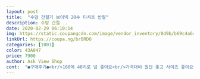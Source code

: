 ```yaml
---
layout: post 
title:  "수맘 간절기 브이넥 20수 티셔츠 반팔" 
description: 수맘 간절 ..
date: 2020-02-29 06:10:14 
img: https://static.coupangcdn.com/image/vendor_inventory/0d9b/b69c4a6485c97ff7cd4e0d514be1140237d34b838e55d99095bc15e87e6f.jpg 
linkUrl: https://coupa.ng/brBRDO 
categories: [1001] 
color: 43A047 
price: 7900 
author: Ask View Shop 
cont:  "●구매후기●<br/>160에 48키로 넘 좋아요<br/>가격대비 원단 좋고 사이즈 좋아요<br/>감사합니다<br/>꼭사세용♡<br/>남편 반팔 런닝 입고 있는 것 같이 편한데 천이 늘어져 크고 옷 테는 안나네요ㅜㅜ<br/>저 그레이도 주문해서 입고 있어요<br/>적당히  빡시함  다른색도 살께요<br/>집에서 편하게 막입을수 있게 4천원 이하면 구매가 아깝지 않을듯<br/>후기 크다고 해서 걱정~<br/>" 
---
```

